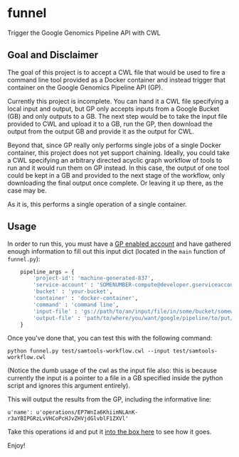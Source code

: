 # funnel

Trigger the Google Genomics Pipeline API with CWL

## Goal and Disclaimer

The goal of this project is to accept a CWL file that would be used to fire a command line tool provided as a Docker container and instead trigger that container on the Google Genomics Pipeline API (GP).

Currently this project is incomplete. You can hand it a CWL file specifying a local input and output, but GP only accepts inputs from a Google Bucket (GB) and only outputs to a GB. The next step would be to take the input file provided to CWL and upload it to a GB, run the GP, then download the output from the output GB and provide it as the output for CWL.

Beyond that, since GP really only performs single jobs of a single Docker container, this project does not yet support chaining. Ideally, you could take a CWL specifying an arbitrary directed acyclic graph workflow of tools to run and it would run them on GP instead. In this case, the output of one tool could be kept in a GB and provided to the next stage of the workflow, only downloading the final output once complete. Or leaving it up there, as the case may be.

As it is, this performs a single operation of a single container.

## Usage

In order to run this, you must have a [GP enabled account](https://cloud.google.com/genomics/install-genomics-tools) and have gathered enough information to fill out this input dict (located in the `main` function of `funnel.py`):

```python
    pipeline_args = {
        'project-id': 'machine-generated-837',
        'service-account' : 'SOMENUMBER-compute@developer.gserviceaccount.com',
        'bucket' : 'your-bucket',
        'container' : 'docker-container',
        'command' : 'command line',
        'input-file' : 'gs://path/to/an/input/file/in/some/bucket/somewhere',
        'output-file' : 'path/to/where/you/want/google/pipeline/to/put/your/output'
    }
```

Once you've done that, you can test this with the following command:

```
python funnel.py test/samtools-workflow.cwl --input test/samtools-workflow.cwl
```

(Notice the dumb usage of the cwl as the input file also: this is because currently the input is a pointer to a file in a GB specified inside the python script and ignores this argument entirely).

This will output the results from the GP, including the informative line:

```
u'name': u'operations/EP7WnIa6KhiimNLAnK-r3aYBIPGRzLvVHCoPcHJvZHVjdGlvblF1ZXVl'
```

Take this operations id and put it [into the box here](https://developers.google.com/apis-explorer/#p/genomics/v1alpha2/genomics.operations.get) to see how it goes.

Enjoy!